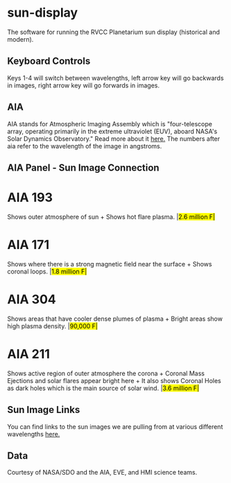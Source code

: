 # sun-display
The software for running the RVCC Planetarium sun display (historical and modern).

## Keyboard Controls
Keys 1-4 will switch between wavelengths, left arrow key will go backwards in images, right arrow key will go forwards in images.

## AIA
AIA stands for Atmospheric Imaging Assembly which is "four-telescope array, operating primarily in the extreme ultraviolet (EUV), aboard NASA's Solar Dynamics Observatory." Read more about it [here.](https://aia.cfa.harvard.edu/) The numbers after aia refer to the wavelength of the image in angstroms.

## AIA Panel - Sun Image Connection

# AIA 193 
Shows outer atmosphere of sun + Shows hot flare plasma. |<mark>2.6 million F|

# AIA 171 
Shows where there is a strong magnetic field near the surface + Shows coronal loops. |<mark>1.8 million F|

# AIA 304 
Shows areas that have cooler dense plumes of plasma + Bright areas show high plasma density. |<mark>90,000 F|

# AIA 211 
Shows active region of outer atmosphere the corona + Coronal Mass Ejections and solar flares appear bright here + It also shows Coronal Holes as dark holes which is the main source of solar wind. |<mark>3.6 million F|

## Sun Image Links
You can find links to the sun images we are pulling from at various different wavelengths [here.](https://sdo.gsfc.nasa.gov/data/)

## Data
Courtesy of NASA/SDO and the AIA, EVE, and HMI science teams.

